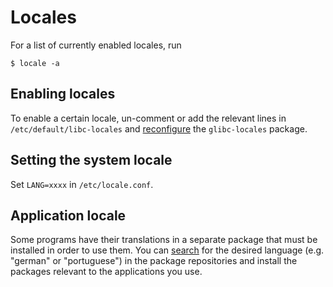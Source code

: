 # Locales

For a list of currently enabled locales, run

```
$ locale -a
```

## Enabling locales

To enable a certain locale, un-comment or add the relevant lines in
`/etc/default/libc-locales` and [reconfigure](../xbps/packages/management.md)
the `glibc-locales` package.

## Setting the system locale

Set `LANG=xxxx` in `/etc/locale.conf`.

## Application locale

Some programs have their translations in a separate package that must be
installed in order to use them. You can [search](../xbps/packages/management.md)
for the desired language (e.g. "german" or "portuguese") in the package
repositories and install the packages relevant to the applications you use.
